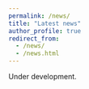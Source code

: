 ```yaml
---
permalink: /news/
title: "Latest news"
author_profile: true
redirect_from: 
  - /news/
  - /news.html
---
```


Under development.
